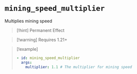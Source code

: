 # `mining_speed_multiplier`

Multiplies mining speed

> [!hint] Permanent Effect

> [!warning] Requires 1.21+

> [!example]
> ```yaml
> - id: mining_speed_multiplier
>   args:
>     multiplier: 1.1 # The multiplier for mining speed
> ```
